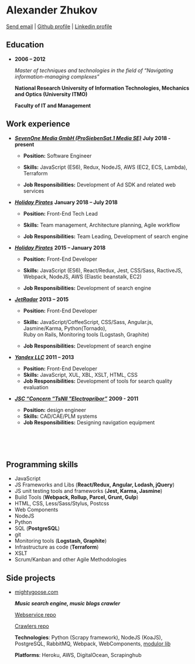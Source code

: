 # Alexander Zhukov

[Send email](mailto:al.zhukoff@gmail.com) | [Github profile](https://github.com/nogizhopaboroda) | [Linkedin profile](https://www.linkedin.com/pub/alexander-zhukov/6b/172/a48)


## Education

* **2006 – 2012**

	*Master of techniques and technologies in the field of “Navigating information-managing complexes”*

	**National Research University of Information Technologies, Mechanics and Optics (University ITMO)**

	**Faculty of IT and Management**



## Work experience


* ***[SevenOne Media GmbH (ProSiebenSat.1 Media SE)](https://www.sevenonemedia.de/service/ueber-uns)*** **July 2018 - present**

  * **Position:** Software Engineer

  * **Skills:**  JavaScript (ES6), Redux, NodeJS, AWS (EC2, ECS, Lambda), Terraform

  * **Job Responsibilities:** Development of Ad SDK and related web services

* ***[Holiday Pirates](https://holidaypirates.group/about)*** **January 2018 – July 2018**

  * **Position:** Front-End Tech Lead

  * **Skills:**  Team management, Architecture planning, Agile workflow

  * **Job Responsibilities:** Team Leading, Development of search engine
  
* ***[Holiday Pirates](https://holidaypirates.group/about)*** **2015 – January 2018**

  * **Position:** Front-End Developer

  * **Skills:**  JavaScript (ES6), React/Redux, Jest, CSS/Sass, RactiveJS, Webpack, NodeJS, AWS (Elastic beanstalk, EC2)

  * **Job Responsibilities:** Development of search engine

* ***[JetRadar](https://www.jetradar.com/about/)*** **2013 – 2015**

  * **Position:** Front-End Developer
  
  * **Skills:** JavaScript/CoffeeScript, CSS/Sass, Angular.js, Jasmine/Karma, Python(Tornado), <br/>Ruby on Rails, Monitoring tools (Logstash, Graphite)

  * **Job Responsibilities:** Development of search engine
			
* ***[Yandex LLC](https://yandex.com/company/)*** **2011 – 2013**
  
  * **Position:** Front-End Developer
  * **Skills:** JavaScript, XUL, XBL, XSLT, HTML, CSS
  * **Job Responsibilities:** Development of tools for search quality evaluation

* ***[JSC “Concern “TsNII "Electropribor”](http://www.elektropribor.spb.ru/home/emain)*** **2009 - 2011**
  
  * **Position:** design engineer
  * **Skills:** CAD/CAE/PLM systems
  * **Job Responsibilities:** Designing navigation equipment
  
<br/><br/><br/>

## Programming skills
* JavaScript
* JS Frameworks and Libs (**React/Redux, Angular, Lodash, jQuery**)
* JS unit testing tools and frameworks (**Jest, Karma, Jasmine**)
* Build Tools (**Webpack, Rollup, Parcel, Grunt, Gulp**)
* HTML, CSS, Less/Sass/Stylus, Postcss
* Web Components
* NodeJS
* Python
* SQL (**PostgreSQL**)
* git
* Monitoring tools (**Logstash, Graphite**)
* Infrastructure as code (**Terraform**)
* XSLT
* Scrum/Kanban and other Agile Methodologies

## Side projects
* [mightygoose.com](http://mightygoose.com)
  
  ***Music search engine, music blogs crawler***

  [Webservice repo](https://github.com/nogizhopaboroda/musfinder)
  
  [Crawlers repo](https://github.com/mightygoose/blogspider)
  
  **Technologies**: Python (Scrapy framework), NodeJS (KoaJS), PostgreSQL, RabbitMQ, Webpack, WebComponents, [modulor lib](https://github.com/modulor-js/modulor)
  
  **Platforms**: Heroku, AWS, DigitalOcean, Scrapinghub
